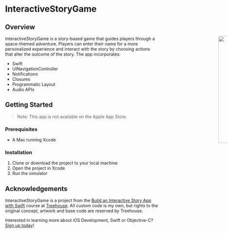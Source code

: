 # InteractiveStoryGame

## Overview

<div style="width: 1000px; height 600px;"><img src="screencap.gif" width="30%" height="30%" align="right"></div>

InteractiveStoryGame is a story-based game that guides players through a space-themed adventure. Players can enter their name for a more personalized experience and interact with the story by choosing actions that alter the outcome of the story. The app incorporates:

- Swift
- UINavigationController
- Notifications
- Closures
- Programmatic Layout
- Audio APIs

## Getting Started

> Note: This app is not available on the Apple App Store.

### Prerequisites

- A Mac running Xcode

### Installation

1. Clone or download the project to your local machine
2. Open the project in Xcode
3. Run the simulator

## Acknowledgements

InteractiveStoryGame is a project from the [Build an Interactive Story App with Swift](https://teamtreehouse.com/library/build-an-interactive-story-app-with-swift) course at [Treehouse](https://teamtreehouse.com). All custom code is my own, but rights to the original concept, artwork and base code are reserved by Treehouse.

Interested in learning more about iOS Development, Swift or Objective-C? [Sign up today](http://referrals.trhou.se/bobbyconti1)!

